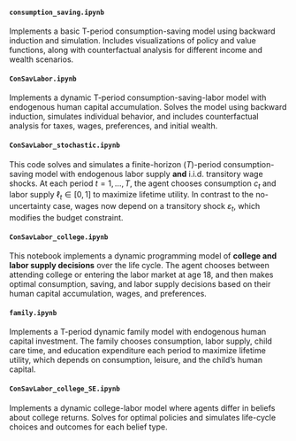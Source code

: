 #### `consumption_saving.ipynb`

Implements a basic T-period consumption-saving model using backward induction and simulation. Includes visualizations of policy and value functions, along with counterfactual analysis for different income and wealth scenarios.

#### `ConSavLabor.ipynb`

Implements a dynamic T-period consumption-saving-labor model with endogenous human capital accumulation. Solves the model using backward induction, simulates individual behavior, and includes counterfactual analysis for taxes, wages, preferences, and initial wealth.

#### `ConSavLabor_stochastic.ipynb`
This code solves and simulates a finite-horizon $(T)$-period consumption-saving model with endogenous labor supply **and** i.i.d. transitory wage shocks. At each period $t = 1, \dots, T$, the agent chooses consumption $c_t$ and labor supply $\ell_t \in [0,1]$ to maximize lifetime utility. In contrast to the no-uncertainty case, wages now depend on a transitory shock $\varepsilon_t$, which modifies the budget constraint.


#### `ConSavLabor_college.ipynb`

This notebook implements a dynamic programming model of **college and labor supply decisions** over the life cycle. The agent chooses between attending college or entering the labor market at age 18, and then makes optimal consumption, saving, and labor supply decisions based on their human capital accumulation, wages, and preferences.


#### `family.ipynb`

Implements a T-period dynamic family model with endogenous human capital investment. The family chooses consumption, labor supply, child care time, and education expenditure each period to maximize lifetime utility, which depends on consumption, leisure, and the child’s human capital.


#### `ConSavLabor_college_SE.ipynb`

Implements a dynamic college-labor model where agents differ in beliefs about college returns. Solves for optimal policies and simulates life-cycle choices and outcomes for each belief type.